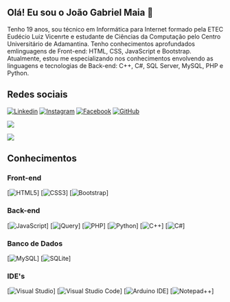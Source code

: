 ## Olá! Eu sou o João Gabriel Maia 👋

Tenho 19 anos, sou técnico em Informática para Internet formado pela ETEC Eudécio Luiz Vicenrte e
estudante de Ciências da Computação pelo Centro Universitário de Adamantina. Tenho conhecimentos 
aprofundados emlinguagens de Front-end: HTML, CSS, JavaScript e Bootstrap. Atualmente, estou me 
especializando nos conhecimentos envolvendo as linguagens e tecnologias de Back-end: C++, C#, 
SQL Server, MySQL, PHP e Python.

## Redes sociais

[![Linkedin](https://img.shields.io/badge/LinkedIn-0077B5?style=for-the-badge&logo=linkedin&logoColor=white)](https://www.linkedin.com/in/jo%C3%A3o-gabriel-maia-9a7126232/)
[![Instagram](https://img.shields.io/badge/Instagram-E4405F?style=for-the-badge&logo=instagram&logoColor=white)](https://www.instagram.com/jg_webdev/) 
[![Facebook](https://img.shields.io/badge/Facebook-1877F2?style=for-the-badge&logo=facebook&logoColor=white)](https://www.facebook.com/joao.gabrielmaia.1)
[![GitHub](https://img.shields.io/badge/GitHub-100000?style=for-the-badge&logo=github&logoColor=white)](https://github.com/Joaogmaia02)


![](https://github-readme-stats.vercel.app/api?username=Joaogmaia02&show_icons=true&theme=tokyonight)

![](https://github-readme-stats.vercel.app/api/top-langs/?username=Joaogmaia02&layout=compact&theme=tokyonight)

## Conhecimentos

### Front-end
[![HTML5](https://img.shields.io/badge/HTML5-E34F26?style=for-the-badge&logo=html5&logoColor=white)]
[![CSS3](https://img.shields.io/badge/CSS3-1572B6?style=for-the-badge&logo=css3&logoColor=white)]
[![Bootstrap](https://img.shields.io/badge/Bootstrap-563D7C?style=for-the-badge&logo=bootstrap&logoColor=white)]

### Back-end
[![JavaScript](https://img.shields.io/badge/JavaScript-F7DF1E?style=for-the-badge&logo=javascript&logoColor=black)]
[![jQuery](https://img.shields.io/badge/jQuery-0769AD?style=for-the-badge&logo=jquery&logoColor=white)]
[![PHP](https://img.shields.io/badge/PHP-777BB4?style=for-the-badge&logo=php&logoColor=white)]
[![Python](https://img.shields.io/badge/Python-3776AB?style=for-the-badge&logo=python&logoColor=white)]
[![C++](https://img.shields.io/badge/C%2B%2B-00599C?style=for-the-badge&logo=c%2B%2B&logoColor=white)]
[![C#](https://img.shields.io/badge/C%23-239120?style=for-the-badge&logo=c-sharp&logoColor=white)]

### Banco de Dados
[![MySQL](https://img.shields.io/badge/MySQL-00000F?style=for-the-badge&logo=mysql&logoColor=white)]
[![SQLite](https://img.shields.io/badge/SQLite-07405E?style=for-the-badge&logo=sqlite&logoColor=white)]

### IDE's
[![Visual Studio](https://img.shields.io/badge/Visual_Studio-5C2D91?style=for-the-badge&logo=visual%20studio&logoColor=white)]
[![Visual Studio Code](https://img.shields.io/badge/Visual_Studio_Code-0078D4?style=for-the-badge&logo=visual%20studio%20code&logoColor=white)]
[![Arduino IDE](https://img.shields.io/badge/Arduino_IDE-00979D?style=for-the-badge&logo=arduino&logoColor=white)]
[![Notepad++](https://img.shields.io/badge/Notepad++-90E59A.svg?style=for-the-badge&logo=notepad%2B%2B&logoColor=black)]
